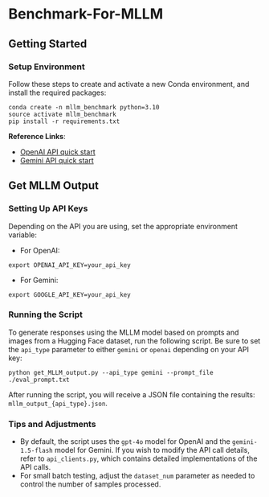 # Benchmark-For-MLLM

## Getting Started

### Setup Environment

Follow these steps to create and activate a new Conda environment, and install the required packages:

```shell
conda create -n mllm_benchmark python=3.10
source activate mllm_benchmark
pip install -r requirements.txt
```

**Reference Links**:

- [OpenAI API quick start](https://platform.openai.com/docs/quickstart?language-preference=python)
- [Gemini API quick start](https://ai.google.dev/gemini-api/docs/quickstart?lang=python)



## Get MLLM Output

### Setting Up API Keys

Depending on the API you are using, set the appropriate environment variable:

- For OpenAI:

```shell
export OPENAI_API_KEY=your_api_key
```

- For Gemini:

```shell
export GOOGLE_API_KEY=your_api_key
```



### Running the Script

To generate responses using the MLLM model based on prompts and images from a Hugging Face dataset, run the following script. Be sure to set the `api_type` parameter to either `gemini` or `openai` depending on your API key:

```shell
python get_MLLM_output.py --api_type gemini --prompt_file ./eval_prompt.txt
```

After running the script, you will receive a JSON file containing the results: `mllm_output_{api_type}.json`.



### Tips and Adjustments

- By default, the script uses the `gpt-4o` model for OpenAI and the `gemini-1.5-flash` model for Gemini. If you wish to modify the API call details, refer to `api_clients.py`, which contains detailed implementations of the API calls.
- For small batch testing, adjust the `dataset_num` parameter as needed to control the number of samples processed.

